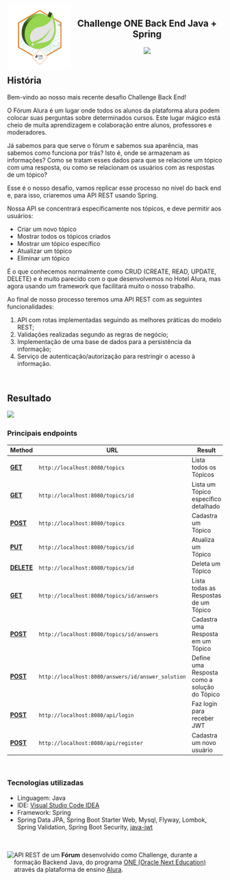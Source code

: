 <img align=left src="./src/img/Badge-Spring.png" height=150 alt="badge-challenge">

<h2 align=center>Challenge ONE Back End Java + Spring</h2>

<div align=center>

<img height="80" margin="10" src="https://i.imgur.com/9Gq6RS0.png">
</div>

<br> 

## História

Bem-vindo ao nosso mais recente desafio Challenge Back End!

O Fórum Alura é um lugar onde todos os alunos da plataforma alura podem colocar suas perguntas sobre determinados
cursos. Este lugar mágico está cheio de muita aprendizagem e colaboração entre alunos, professores e moderadores.

Já sabemos para que serve o fórum e sabemos sua aparência, mas sabemos como funciona por trás? Isto é, onde se armazenam
as informações? Como se tratam esses dados para que se relacione um tópico com uma resposta, ou como se relacionam os
usuários com as respostas de um tópico?

Esse é o nosso desafio, vamos replicar esse processo no nível do back end e, para isso, criaremos uma API REST usando
Spring.

Nossa API se concentrará especificamente nos tópicos, e deve permitir aos usuários:

- Criar um novo tópico
- Mostrar todos os tópicos criados
- Mostrar um tópico específico
- Atualizar um tópico
- Eliminar um tópico

É o que conhecemos normalmente como CRUD (CREATE, READ, UPDATE, DELETE) e é muito parecido com o que desenvolvemos no
Hotel Alura, mas agora usando um framework que facilitará muito o nosso trabalho.

Ao final de nosso processo teremos uma API REST com as seguintes funcionalidades:

1. API com rotas implementadas seguindo as melhores práticas do modelo REST;
2. Validações realizadas segundo as regras de negócio;
3. Implementação de uma base de dados para a persistência da informação;
4. Serviço de autenticação/autorização para restringir o acesso à informação.

<br>

## Resultado

<img src="https://i.imgur.com/AEavqEN.png">

### Principais endpoints

| Method          | URL                                                | Result                                       |
|-----------------|----------------------------------------------------|----------------------------------------------|
| **[GET](#)**    | `http://localhost:8080/topics`                     | Lista todos os Tópicos                       |
| **[GET](#)**    | `http://localhost:8080/topics/id`                  | Lista um Tópico específico detalhado         |
| **[POST](#)**   | `http://localhost:8080/topics`                     | Cadastra um Tópico                           |
| **[PUT](#)**    | `http://localhost:8080/topics/id`                  | Atualiza um Tópico                           |
| **[DELETE](#)** | `http://localhost:8080/topics/id`                  | Deleta um Tópico                             |
| **[GET](#)**    | `http://localhost:8080/topics/id/answers`          | Lista todas as Respostas de um Tópico        |
| **[POST](#)**   | `http://localhost:8080/topics/id/answers`          | Cadastra uma Resposta em um Tópico           |
| **[POST](#)**   | `http://localhost:8080/answers/id/answer_solution` | Define uma Resposta como a solução do Tópico |
| **[POST](#)**   | `http://localhost:8080/api/login`                  | Faz login para receber JWT                   |
| **[POST](#)**   | `http://localhost:8080/api/register`               | Cadastra um novo usuário                     |

<br>

### Tecnologias utilizadas

- Linguagem: Java
- IDE: <a href="https://https://code.visualstudio.com">Visual Studio Code IDEA</a>
- Framework: Spring
- Spring Data JPA, Spring Boot Starter Web, Mysql, Flyway, Lombok, Spring Validation, Spring Boot
  Security, <a href="https://github.com/auth0/java-jwt">java-jwt</a>

<br><br>
[<img align="left" height="50" margin="10" src="https://i.imgur.com/RYYUpCK.png">](https://www.oracle.com/br/education/oracle-next-education/)
API REST de um **Fórum** desenvolvido como Challenge, durante a formação Backend Java, do
programa <a href="https://www.oracle.com/br/education/oracle-next-education/">ONE (Oracle Next Education)</a> através da
plataforma de ensino <a href="https://www.alura.com.br/">Alura</a>.
